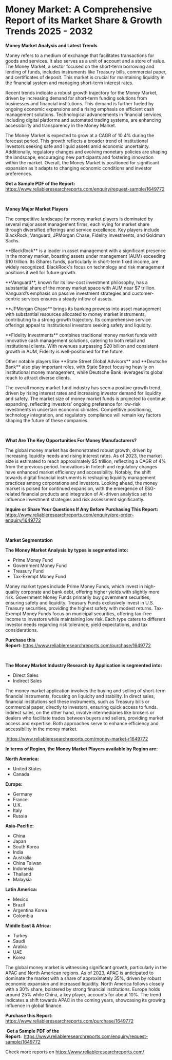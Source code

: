 <p><h1>Money Market: A Comprehensive Report of its Market Share & Growth Trends 2025 - 2032</h1></p><p><strong>Money Market Analysis and Latest Trends</strong></p>
<p><p>Money refers to a medium of exchange that facilitates transactions for goods and services. It also serves as a unit of account and a store of value. The Money Market, a sector focused on the short-term borrowing and lending of funds, includes instruments like Treasury bills, commercial paper, and certificates of deposit. This market is crucial for maintaining liquidity in the financial system and managing short-term interest rates.</p><p>Recent trends indicate a robust growth trajectory for the Money Market, driven by increasing demand for short-term funding solutions from businesses and financial institutions. This demand is further fueled by ongoing economic expansions and a rising emphasis on efficient cash management solutions. Technological advancements in financial services, including digital platforms and automated trading systems, are enhancing accessibility and transparency in the Money Market.</p><p>The Money Market is expected to grow at a CAGR of 10.4% during the forecast period. This growth reflects a broader trend of institutional investors seeking safe and liquid assets amid economic uncertainty. Additionally, regulatory changes and evolving monetary policies are shaping the landscape, encouraging new participants and fostering innovation within the market. Overall, the Money Market is positioned for significant expansion as it adapts to changing economic conditions and investor preferences.</p></p>
<p><strong>Get a Sample PDF of the Report:&nbsp;</strong> <a href="https://www.reliableresearchreports.com/enquiry/request-sample/1649772?utm_campaign=3319&utm_medium=2&utm_source=Github&utm_content=ia&utm_term=09032025&utm_id=money">https://www.reliableresearchreports.com/enquiry/request-sample/1649772</a></p>
<p>&nbsp;</p>
<p><strong>Money Major Market Players</strong></p>
<p><p>The competitive landscape for money market players is dominated by several major asset management firms, each vying for market share through diversified offerings and service excellence. Key players include BlackRock, Vanguard, JPMorgan Chase, Fidelity Investments, and Goldman Sachs. </p><p>**BlackRock** is a leader in asset management with a significant presence in the money market, boasting assets under management (AUM) exceeding $10 trillion. Its iShares funds, particularly in short-term fixed income, are widely recognized. BlackRock's focus on technology and risk management positions it well for future growth.</p><p>**Vanguard**, known for its low-cost investment philosophy, has a substantial share of the money market space with AUM near $7 trillion. Vanguard’s emphasis on passive investment strategies and customer-centric services ensures a steady inflow of assets.</p><p>**JPMorgan Chase** brings its banking prowess into asset management with substantial resources allocated to money market instruments, contributing to a strong growth trajectory. Its comprehensive service offerings appeal to institutional investors seeking safety and liquidity.</p><p>**Fidelity Investments** combines traditional money market funds with innovative cash management solutions, catering to both retail and institutional clients. With revenues surpassing $20 billion and consistent growth in AUM, Fidelity is well-positioned for the future.</p><p>Other notable players like **State Street Global Advisors** and **Deutsche Bank** also play important roles, with State Street focusing heavily on institutional money management, while Deutsche Bank leverages its global reach to attract diverse clients.</p><p>The overall money market fund industry has seen a positive growth trend, driven by rising interest rates and increasing investor demand for liquidity and safety. The market size of money market funds is projected to continue expanding, reflecting investors’ ongoing preference for low-risk investments in uncertain economic climates. Competitive positioning, technology integration, and regulatory compliance will remain key factors shaping the future of these companies.</p></p>
<p>&nbsp;</p>
<p><strong>What Are The Key Opportunities For Money Manufacturers?</strong></p>
<p><p>The global money market has demonstrated robust growth, driven by increasing liquidity needs and rising interest rates. As of 2023, the market size is estimated to reach approximately $5 trillion, reflecting a CAGR of 4% from the previous period. Innovations in fintech and regulatory changes have enhanced market efficiency and accessibility. Notably, the shift towards digital financial instruments is reshaping liquidity management practices among corporations and investors. Looking ahead, the money market is poised for continued expansion, with the emergence of ESG-related financial products and integration of AI-driven analytics set to influence investment strategies and risk assessment significantly.</p></p>
<p><strong>Inquire or Share Your Questions If Any Before Purchasing This Report:</strong> <a href="https://www.reliableresearchreports.com/enquiry/pre-order-enquiry/1649772?utm_campaign=3319&utm_medium=2&utm_source=Github&utm_content=ia&utm_term=09032025&utm_id=money">https://www.reliableresearchreports.com/enquiry/pre-order-enquiry/1649772</a></p>
<p>&nbsp;</p>
<p><strong>Market Segmentation</strong></p>
<p><strong>The Money Market Analysis by types is segmented into:</strong></p>
<p><ul><li>Prime Money Fund</li><li>Government Money Fund</li><li>Treasury Fund</li><li>Tax-Exempt Money Fund</li></ul></p>
<p><p>Money market types include Prime Money Funds, which invest in high-quality corporate and bank debt, offering higher yields with slightly more risk. Government Money Funds primarily buy government securities, ensuring safety and liquidity. Treasury Funds exclusively invest in U.S. Treasury securities, providing the highest safety with modest returns. Tax-Exempt Money Funds focus on municipal securities, offering tax-free income to investors while maintaining low risk. Each type caters to different investor needs regarding risk tolerance, yield expectations, and tax considerations.</p></p>
<p><strong>Purchase this Report:&nbsp;</strong><a href="https://www.reliableresearchreports.com/purchase/1649772?utm_campaign=3319&utm_medium=2&utm_source=Github&utm_content=ia&utm_term=09032025&utm_id=money">https://www.reliableresearchreports.com/purchase/1649772</a></p>
<p>&nbsp;</p>
<p><strong>The Money Market Industry Research by Application is segmented into:</strong></p>
<p><ul><li>Direct Sales</li><li>Indirect Sales</li></ul></p>
<p><p>The money market application involves the buying and selling of short-term financial instruments, focusing on liquidity and stability. In direct sales, financial institutions sell these instruments, such as Treasury bills or commercial paper, directly to investors, ensuring quick access to funds. Indirect sales, on the other hand, involve intermediaries like brokers or dealers who facilitate trades between buyers and sellers, providing market access and expertise. Both approaches serve to enhance efficiency and accessibility in the money market.</p></p>
<p><a href="https://www.reliableresearchreports.com/money-market-r1649772?utm_campaign=3319&utm_medium=2&utm_source=Github&utm_content=ia&utm_term=09032025&utm_id=money">&nbsp;https://www.reliableresearchreports.com/money-market-r1649772</a></p>
<p><strong>In terms of Region, the Money Market Players available by Region are:</strong></p>
<p>
    <p> <strong> North America: </strong>
        <ul>
            <li>United States</li>
            <li>Canada</li>
        </ul>
        </p> 
    <p> <strong> Europe: </strong>
        <ul>
            <li>Germany</li>
            <li>France</li>
            <li>U.K.</li>
            <li>Italy</li>
            <li>Russia</li>
        </ul>
        </p> 
    <p> <strong> Asia-Pacific: </strong>
        <ul>
            <li>China</li>
            <li>Japan</li>
            <li>South Korea</li>
            <li>India</li>
            <li>Australia</li>
            <li>China Taiwan</li>
            <li>Indonesia</li>
            <li>Thailand</li>
            <li>Malaysia</li>
        </ul>
        </p> 
    <p> <strong> Latin America: </strong>
        <ul>
            <li>Mexico</li>
            <li>Brazil</li>
            <li>Argentina Korea</li>
            <li>Colombia</li>
        </ul>
        </p> 
    <p> <strong> Middle East & Africa: </strong>
        <ul>
            <li>Turkey</li>
            <li>Saudi</li>
            <li>Arabia</li>
            <li>UAE</li>
            <li>Korea</li>
        </ul>
    </p>
    </p>
<p><p>The global money market is witnessing significant growth, particularly in the APAC and North American regions. As of 2023, APAC is anticipated to dominate the market with a share of approximately 35%, driven by robust economic expansion and increased liquidity. North America follows closely with a 30% share, bolstered by strong financial institutions. Europe holds around 25% while China, a key player, accounts for about 10%. The trend indicates a shift towards APAC in the coming years, showcasing its growing influence in global finance.</p></p>
<p><strong>Purchase this Report: </strong><a href="https://www.reliableresearchreports.com/purchase/1649772?utm_campaign=3319&utm_medium=2&utm_source=Github&utm_content=ia&utm_term=09032025&utm_id=money">https://www.reliableresearchreports.com/purchase/1649772</a></p>
<p>&nbsp;<strong>Get a Sample PDF of the Report:&nbsp;&nbsp;</strong><a href="https://www.reliableresearchreports.com/enquiry/request-sample/1649772?utm_campaign=3319&utm_medium=2&utm_source=Github&utm_content=ia&utm_term=09032025&utm_id=money">https://www.reliableresearchreports.com/enquiry/request-sample/1649772</a></p>
<p><strong></strong></p>
<p>Check more reports on <a href="https://www.reliableresearchreports.com/?utm_campaign=3319&utm_medium=2&utm_source=Github&utm_content=ia&utm_term=09032025&utm_id=money">https://www.reliableresearchreports.com/</a></p>